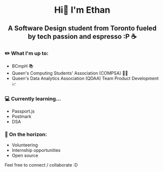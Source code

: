 # <p align="center">Hi👋  I'm Ethan</p>
## <p align="center">A Software Design student from Toronto fueled by tech passion and espresso :P ☕</p>

### ✏️ What I'm up to:

* BCmpH 📚
* Queen's Computing Students' Association (COMPSA) 💜💛
* Queen's Data Analytics Association (QDAA) Team Product Development 📈
  
### 💻 Currently learning...

* Passport.js
* Postmark
* DSA 

### 🔭 On the horizon:

* Volunteering
* Internship opportunities
* Open source 

Feel free to connect / collaborate :D 
